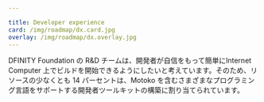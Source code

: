 ```yaml
---

title: Developer experience
card: /img/roadmap/dx.card.jpg
overlay: /img/roadmap/dx.overlay.jpg
---
```

DFINITY Foundation の R\&D チームは、開発者が自信をもって簡単にInternet Computer 上でビルドを開始できるようにしたいと考えています。そのため、リソースの少なくとも 14 パーセントは、Motoko を含むさまざまなプログラミング言語をサポートする開発者ツールキットの構築に割り当てられています。

<!---

The R&D team at the DFINITY Foundation wants to make sure that developers can start building on the Internet Computer with confidence and ease, which is why at least 14 percent of its resources are allocated to building developer toolkits that support various programing languages, including Motoko.

-->
